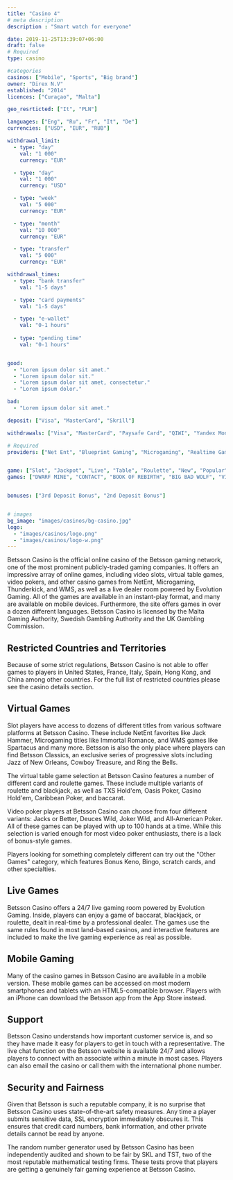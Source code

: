 ```yaml
---
title: "Casino 4"
# meta description
description : "Smart watch for everyone"

date: 2019-11-25T13:39:07+06:00
draft: false
# Required
type: casino

#categories
casinos: ["Mobile", "Sports", "Big brand"]
owner: "Direx N.V"
established: "2014"
licences: ["Curaçao", "Malta"]

geo_resrticted: ["It", "PLN"]

languages: ["Eng", "Ru", "Fr", "It", "De"]
currencies: ["USD", "EUR", "RUB"]

withdrawal_limit:
  - type: "day"
    val: "1 000"
    currency: "EUR"

  - type: "day"
    val: "1 000"
    currency: "USD" 

  - type: "week"
    val: "5 000"
    currency: "EUR"

  - type: "month"
    val: "10 000"
    currency: "EUR"

  - type: "transfer"
    val: "5 000"
    currency: "EUR"

withdrawal_times:
  - type: "bank transfer"
    val: "1-5 days"

  - type: "card payments"
    val: "1-5 days"

  - type: "e-wallet"
    val: "0-1 hours"
    
  - type: "pending time"
    val: "0-1 hours"


good:
  - "Lorem ipsum dolor sit amet."
  - "Lorem ipsum dolor sit."
  - "Lorem ipsum dolor sit amet, consectetur."
  - "Lorem ipsum dolor."

bad: 
  - "Lorem ipsum dolor sit amet."

deposit: ["Visa", "MasterCard", "Skrill"]

withdrawals: ["Visa", "MasterCard", "Paysafe Card", "QIWI", "Yandex Money", "Neosurf", "Interac"]

# Required
providers: ["Net Ent", "Blueprint Gaming", "Microgaming", "Realtime Gaming"]


game: ["Slot", "Jackpot", "Live", "Table", "Roulette", "New", "Popular", "Other"]
games: ["DWARF MINE", "CONTACT", "BOOK OF REBIRTH", "BIG BAD WOLF", "VIKINGS GO BERZERK", "RISE OF OLYMPUSK", "THE DOG HOUSE", "Releasethe Kraken", "Ozwins Jackpots", "OHN HUNTER AND THE BOOK OF TUT", "Jackpot Raiders", "GREAT RHINO MEGAWAYS", "HOLMES AND THE STOLEN STONES", "DIVINE FORTUNE"]


bonuses: ["3rd Deposit Bonus", "2nd Deposit Bonus"]


# images
bg_image: "images/casinos/bg-casino.jpg"
logo: 
  - "images/casinos/logo.png"
  - "images/casinos/logo-w.png"
---
```



Betsson Casino is the official online casino of the Betsson gaming network, one of the most prominent publicly-traded gaming companies. It offers an impressive array of online games, including video slots, virtual table games, video pokers, and other casino games from NetEnt, Microgaming, Thunderkick, and WMS, as well as a live dealer room powered by Evolution Gaming. All of the games are available in an instant-play format, and many are available on mobile devices. Furthermore, the site offers games in over a dozen different languages. Betsson Casino is licensed by the Malta Gaming Authority, Swedish Gambling Authority and the UK Gambling Commission.

## Restricted Countries and Territories
Because of some strict regulations, Betsson Casino is not able to offer games to players in United States, France, Italy, Spain, Hong Kong, and China among other countries. For the full list of restricted countries please see the casino details section.

## Virtual Games
Slot players have access to dozens of different titles from various software platforms at Betsson Casino. These include NetEnt favorites like Jack Hammer, Microgaming titles like Immortal Romance, and WMS games like Spartacus and many more. Betsson is also the only place where players can find Betsson Classics, an exclusive series of progressive slots including Jazz of New Orleans, Cowboy Treasure, and Ring the Bells.

The virtual table game selection at Betsson Casino features a number of different card and roulette games. These include multiple variants of roulette and blackjack, as well as TXS Hold'em, Oasis Poker, Casino Hold'em, Caribbean Poker, and baccarat.

Video poker players at Betsson Casino can choose from four different variants: Jacks or Better, Deuces Wild, Joker Wild, and All-American Poker. All of these games can be played with up to 100 hands at a time. While this selection is varied enough for most video poker enthusiasts, there is a lack of bonus-style games.

Players looking for something completely different can try out the "Other Games" category, which features Bonus Keno, Bingo, scratch cards, and other specialties.

## Live Games
Betsson Casino offers a 24/7 live gaming room powered by Evolution Gaming. Inside, players can enjoy a game of baccarat, blackjack, or roulette, dealt in real-time by a professional dealer. The games use the same rules found in most land-based casinos, and interactive features are included to make the live gaming experience as real as possible.

## Mobile Gaming
Many of the casino games in Betsson Casino are available in a mobile version. These mobile games can be accessed on most modern smartphones and tablets with an HTML5-compatible browser. Players with an iPhone can download the Betsson app from the App Store instead.

## Support
Betsson Casino understands how important customer service is, and so they have made it easy for players to get in touch with a representative. The live chat function on the Betsson website is available 24/7 and allows players to connect with an associate within a minute in most cases. Players can also email the casino or call them with the international phone number.

## Security and Fairness
Given that Betsson is such a reputable company, it is no surprise that Betsson Casino uses state-of-the-art safety measures. Any time a player submits sensitive data, SSL encryption immediately obscures it. This ensures that credit card numbers, bank information, and other private details cannot be read by anyone.

The random number generator used by Betsson Casino has been independently audited and shown to be fair by SKL and TST, two of the most reputable mathematical testing firms. These tests prove that players are getting a genuinely fair gaming experience at Betsson Casino.